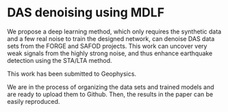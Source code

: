 # DAS denoising using MDLF
We propose a deep learning method, which only requires the synthetic data and a few real noise to train the designed network, can denoise DAS data sets from the FORGE and SAFOD projects.
This work can uncover very weak signals from the highly strong noise, and thus enhance earthquake detection using the STA/LTA method.

This work has been submitted to Geophysics.

We are in the process of organizing the data sets and trained models and are ready to upload them to Github. Then, the results in the paper can be easily reproduced.
